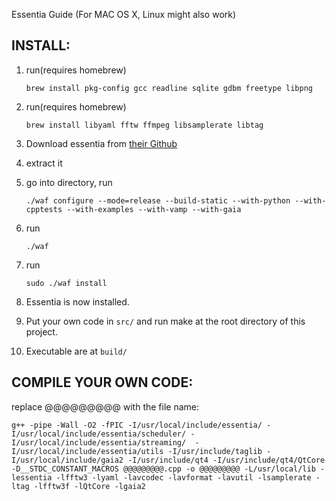 Essentia Guide (For MAC OS X, Linux might also work)

## INSTALL:

1. run(requires homebrew)
	
	`brew install pkg-config gcc readline sqlite gdbm freetype libpng`

2. run(requires homebrew)

	`brew install libyaml fftw ffmpeg libsamplerate libtag`


3. Download essentia from [their Github](https://github.com/MTG/essentia/archive/master.zip)

4. extract it

5. go into directory, run
	
	`./waf configure --mode=release --build-static --with-python --with-cpptests --with-examples --with-vamp --with-gaia`

6. run

	`./waf`

7. run 

	`sudo ./waf install`

8. Essentia is now installed. 

9. Put your own code in `src/` and run make at the root directory of this project.

12. Executable are at `build/`

## COMPILE YOUR OWN CODE:

replace @@@@@@@@@ with the file name:

	g++ -pipe -Wall -O2 -fPIC -I/usr/local/include/essentia/ -I/usr/local/include/essentia/scheduler/ -I/usr/local/include/essentia/streaming/  -I/usr/local/include/essentia/utils -I/usr/include/taglib -I/usr/local/include/gaia2 -I/usr/include/qt4 -I/usr/include/qt4/QtCore -D__STDC_CONSTANT_MACROS @@@@@@@@@.cpp -o @@@@@@@@@ -L/usr/local/lib -lessentia -lfftw3 -lyaml -lavcodec -lavformat -lavutil -lsamplerate -ltag -lfftw3f -lQtCore -lgaia2

